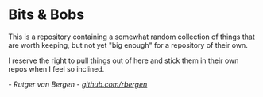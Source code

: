 # Bits & Bobs

This is a repository containing a somewhat random collection of things that are worth keeping, but not yet "big enough" for a repository of their own.

I reserve the right to pull things out of here and stick them in their own repos when I feel so inclined.

_- Rutger van Bergen - [github.com/rbergen](https://github.com/rbergen)_
